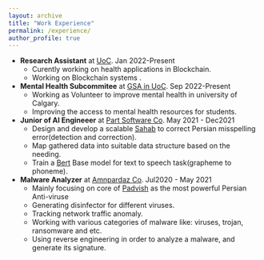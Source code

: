 ```yaml
---
layout: archive
title: "Work Experience"
permalink: /experience/
author_profile: true
---
```




<ul>

<li><b>Research Assistant</b> at <a href="https://ucalgary.ca">UoC</a>. Jan 2022-Present 
<ul>
    <li>Curently working on health applications in Blockchain.</li>
    <li>Working on Blockchain systems .</li>
</ul>
</li>


<li><b>Mental Health Subcommitee</b> at <a href="https://gsa.ucalgary.ca/">GSA in UoC</a>. Sep 2022-Present 
<ul>
    <li>Working as Volunteer to improve mental health in university of Calgary.</li>
    <li>Improving the access to mental health resources for students.</li>
</ul>
</li>

<li><b>Junior of AI Engineeer</b> at <a href="https://www.partsoftware.com/">Part Software Co</a>. May 2021 - Dec2021
<ul>
    <li>Design and develop a scalable <a href="https://partdp.ai/en/products/sahab">Sahab</a> to correct Persian misspelling error(detection and correction).</li>
    <li>Map gathered data into suitable data structure based on the needing.</li>
    <li>Train a <a href="https://en.wikipedia.org/wiki/BERT_(language_model)">Bert</a> Base model for text to speech task(grapheme to phoneme).</li>
</ul>
</li>

<li><b>Malware Analyzer</b> at <a href="https://www.amnpardaz.com/en/">Amnpardaz Co</a>. Jul2020 - May 2021
<ul>
    <li>Mainly focusing on core of <a href="https://padvish.com/en-us">Padvish</a> as the most powerful Persian Anti-viruse</li>
    <li>Generating disinfector for different viruses.</li>
    <li>Tracking network traffic anomaly.</li>
    <li>Working with various categories of malware like: viruses, trojan, ransomware and etc.</li>
    <li>Using reverse engineering in order to analyze a malware, and generate its signature.</li>
</ul>
</li>

<!-- <li><b>Tutor</b> at <a href="https://www.tutordoctor.com/">TutorDoctor</a>. May2022 - Present
<ul>
    <li>Private Python course for high school students with no background in programming languages.</li>
</ul>
</li> -->
</ul>
